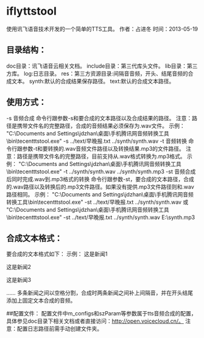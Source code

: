 iflyttstool
===========
使用讯飞语音技术开发的一个简单的TTS工具。
作者：占进冬
时间：2013-05-19

## 目录结构：
doc目录：讯飞语音云相关文档。
include目录：第三代库头文件。
lib目录：第三方库。
log:日志目录。
res：第三方资源目录:间隔音音频，开头、结尾音频的合成文本。
synth:默认的合成结果保存路径。
text:默认的合成文本路径。

## 使用方式：
-s 音频合成
命令行跟参数-s和要合成的文本路径以及合成结果的路径。
注意：路径是携带文件名的完整路径，合成的音频结果必须保存为.wav文件。
示例：
"C:\Documents and Settings\jdzhan\桌面\手机腾讯网音频转换工具\bin\tecentttstool.exe" -s ../text/早晚报.txt ../synth/synth.wav
-t 音频转换
命令行跟参数-t和要转换的.wav音频文件路径以及转换结果.mp3的文件路径。
注意：路径是携带文件名的完整路径，目前支持从.wav格式转换为.mp3格式。
示例：
"C:\Documents and Settings\jdzhan\桌面\手机腾讯网音频转换工具\bin\tecentttstool.exe" -t ../synth/synth.wav ../synth/synth.mp3
-st 音频合成后同时完成.wav到.mp3格式的转换
命令行跟参数-st，要合成的文本路径，合成的.wav路径以及转换后的.mp3文件路径。如果没有提供.mp3文件路径则和.wav路径相同。
示例：
"C:\Documents and Settings\jdzhan\桌面\手机腾讯网音频转换工具\bin\tecentttstool.exe" -st ../text/早晚报.txt ../synth/synth.wav
或
"C:\Documents and Settings\jdzhan\桌面\手机腾讯网音频转换工具\bin\tecentttstool.exe" -st ../text/早晚报.txt ../synth/synth.wav E:\synth.mp3

## 合成文本格式：
要合成的文本格式如下：
示例：
这是新闻1

这是新闻2

这是新闻3

……
多条新闻之间以空格分割，合成时两条新闻之间补上间隔音，并在开头结尾添加上固定文本合成的音频。

##配置文件：
配置文件中m_configs和szParam等参数属于tts音频合成的配置，具体参见doc目录下相关文档或者直接访问：http://open.voicecloud.cn/。
注意：配置日志路径前需手动创建文件夹。
